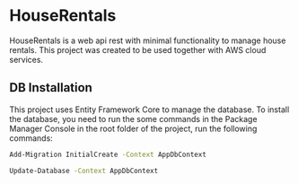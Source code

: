 # HouseRentals

HouseRentals is a web api rest with minimal functionality to manage house rentals.
This project was created to be used together with AWS cloud services.

## DB Installation

This project uses Entity Framework Core to manage the database. To install the database, you need to run the some commands in the Package Manager Console
in the root folder of the project, run the following commands:

```bash
Add-Migration InitialCreate -Context AppDbContext

Update-Database -Context AppDbContext
```